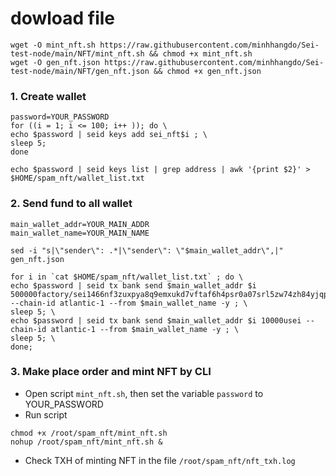 # dowload file 
```
wget -O mint_nft.sh https://raw.githubusercontent.com/minhhangdo/Sei-test-node/main/NFT/mint_nft.sh && chmod +x mint_nft.sh
wget -O gen_nft.json https://raw.githubusercontent.com/minhhangdo/Sei-test-node/main/NFT/gen_nft.json && chmod +x gen_nft.json

```
### 1. Create wallet
```
password=YOUR_PASSWORD
for ((i = 1; i <= 100; i++ )); do \
echo $password | seid keys add sei_nft$i ; \
sleep 5;
done 

echo $password | seid keys list | grep address | awk '{print $2}' > $HOME/spam_nft/wallet_list.txt
```

### 2. Send fund to all wallet
```
main_wallet_addr=YOUR_MAIN_ADDR
main_wallet_name=YOUR_MAIN_NAME

sed -i "s|\"sender\": .*|\"sender\": \"$main_wallet_addr\",|" gen_nft.json

for i in `cat $HOME/spam_nft/wallet_list.txt` ; do \
echo $password | seid tx bank send $main_wallet_addr $i 500000factory/sei1466nf3zuxpya8q9emxukd7vftaf6h4psr0a07srl5zw74zh84yjqpeheyc/uust2 --chain-id atlantic-1 --from $main_wallet_name -y ; \
sleep 5; \
echo $password | seid tx bank send $main_wallet_addr $i 10000usei --chain-id atlantic-1 --from $main_wallet_name -y ; \
sleep 5; \
done;
```

### 3. Make place order and mint NFT by CLI
- Open script `mint_nft.sh`, then set the variable `password` to YOUR_PASSWORD
- Run script
```
chmod +x /root/spam_nft/mint_nft.sh
nohup /root/spam_nft/mint_nft.sh &
```
- Check TXH of minting NFT in the file `/root/spam_nft/nft_txh.log`

